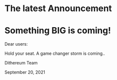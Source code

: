 # The latest Announcement

# Something BIG is coming!
Dear users:

Hold your seat. A game changer storm is coming..

Dithereum Team

September 20, 2021


